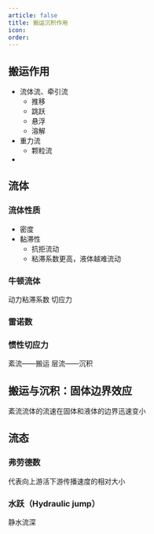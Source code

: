 ```yaml
---
article: false
title: 搬运沉积作用
icon: 
order:
---
```

## 搬运作用
- 流体流、牵引流
	- 推移
	- 跳跃
	- 悬浮
	- 溶解
- 重力流
	- 颗粒流
- 

## 流体
### 流体性质
- 密度
- 黏滞性
	- 抗拒流动
	- 粘滞系数更高，液体越难流动
### 牛顿流体

动力粘滞系数
切应力

### 雷诺数

### 惯性切应力
紊流——搬运
层流——沉积

## 搬运与沉积：固体边界效应

紊流流体的流速在固体和液体的边界迅速变小
## 流态

### 弗劳德数

代表向上游活下游传播速度的相对大小

### 水跃（Hydraulic jump）

静水流深

